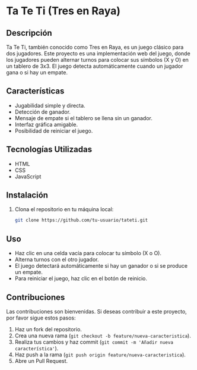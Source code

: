 # Ta Te Ti (Tres en Raya)

## Descripción

Ta Te Ti, también conocido como Tres en Raya, es un juego clásico para dos jugadores. Este proyecto es una implementación web del juego, donde los jugadores pueden alternar turnos para colocar sus símbolos (X y O) en un tablero de 3x3. El juego detecta automáticamente cuando un jugador gana o si hay un empate.

## Características

- Jugabilidad simple y directa.
- Detección de ganador.
- Mensaje de empate si el tablero se llena sin un ganador.
- Interfaz gráfica amigable.
- Posibilidad de reiniciar el juego.

## Tecnologías Utilizadas

- HTML
- CSS
- JavaScript

## Instalación

1. Clona el repositorio en tu máquina local:

   ```bash
   git clone https://github.com/tu-usuario/tateti.git
## Uso

- Haz clic en una celda vacía para colocar tu símbolo (X o O).
- Alterna turnos con el otro jugador.
- El juego detectará automáticamente si hay un ganador o si se produce un empate.
- Para reiniciar el juego, haz clic en el botón de reinicio.

## Contribuciones

Las contribuciones son bienvenidas. Si deseas contribuir a este proyecto, por favor sigue estos pasos:

1. Haz un fork del repositorio.
2. Crea una nueva rama (`git checkout -b feature/nueva-caracteristica`).
3. Realiza tus cambios y haz commit (`git commit -m 'Añadir nueva característica'`).
4. Haz push a la rama (`git push origin feature/nueva-caracteristica`).
5. Abre un Pull Request.

